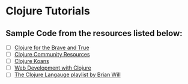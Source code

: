 # Clojure Tutorials

## Sample Code from the resources listed below:

- [ ] [Clojure for the Brave and True](http://www.braveclojure.com/)
- [ ] [Clojure Community Resources](https://clojure.org/community/resources)
- [ ] [Clojure Koans](http://clojurekoans.com/)
- [ ] [Web Development with Clojure](http://www.amazon.com/dp/1680500821/ref=cm_sw_su_dp)
- [ ] [The Clojure Langauge playlist by Brian Will](https://www.youtube.com/playlist?list=PLAC43CFB134E85266)
